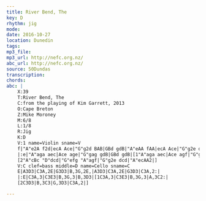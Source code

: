 ```yaml
---
title: River Bend, The
key: D
rhythm: jig
mode:
date: 2016-10-27
location: Dunedin
tags:
mp3_file:
mp3_url: http://nefc.org.nz/
abc_url: http://nefc.org.nz/
source: 50Dundas
transcription:
chords: 
abc: |
    X:39
    T:River Bend, The
    C:from the playing of Kim Garrett, 2013
    O:Cape Breton
    Z:Mike Moroney
    M:6/8
    L:1/8
    R:Jig
    K:D
    V:1 name=Violin sname=V
    f|"A"e2A f2d|ecA Ace|"G"g2d BAB|GBd gdB|"A"eAA fAA|ecA Ace|"G"g2e dcd|"A"ecA A2:|!
    |:e|"A"aga aec|Ace age|"G"gag gdB|GBd gdB|[1"A"aga aec|Ace agf|"G"g2e dcd|"A"ecA A2:|!
    [2"A"cBc "D"dcd|"G"efg "A"agf|"G"g2e dcd|"A"ecAA2|]
    V:C clef=bass middle=D name=Cello sname=C
    E|A3D3|C3A,2E|G3D3|B,3G,2E,|A3D3|C3A,2E|G3D3|C3A,2:|
    |:E|C3A,3|C3E3|B,3G,3|B,3D3|[1C3A,3|C3E3|B,3G,3|A,3C2:|
    [2C3D3|B,3C3|G,3D3|C3A,2|]

---
```

